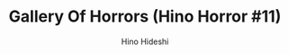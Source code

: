 --- 
slug: "gallery-of-horrors-hino-horror-11"
title: "Gallery Of Horrors (Hino Horror #11)"
publishdate: "2019-01-10"
src: "https://365manga.net/manga/gallery-of-horrors-hino-horror-11"
author: "Hino Hideshi"
image: "https://data.365manga.net/images/thumbnails/32507-gallery-of-horrors-hino-horror-11.jpg"
tags: []
chapters: ["Chapter 7: Horror In Yellow End ","Chapter 6: Horror In Green ","Chapter 5: Horror In Gray ","Chapter 4: Horror In White ","Chapter 3: Horror In Red ","Chapter 2: Horror In Blue ","Chapter 1: Horror In Black"]
chapterlinks: ["https://365manga.net/gallery-of-horrors-hino-horror-11/chapter-7.html","https://365manga.net/gallery-of-horrors-hino-horror-11/chapter-6.html","https://365manga.net/gallery-of-horrors-hino-horror-11/chapter-5.html","https://365manga.net/gallery-of-horrors-hino-horror-11/chapter-4.html","https://365manga.net/gallery-of-horrors-hino-horror-11/chapter-3.html","https://365manga.net/gallery-of-horrors-hino-horror-11/chapter-2.html","https://365manga.net/gallery-of-horrors-hino-horror-11/chapter-1.html"]
description: ""
---